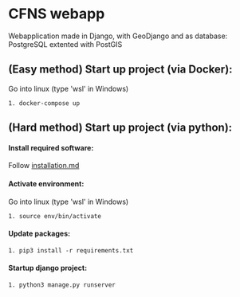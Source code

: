 # CFNS webapp
Webapplication made in Django, with GeoDjango and as database: PostgreSQL extented with PostGIS

## (Easy method) Start up project (via Docker):
Go into linux (type 'wsl' in Windows)

	1. docker-compose up


## (Hard method) Start up project (via python):
#### Install required software:
Follow [installation.md](installation.md)

#### Activate environment:
Go into linux (type 'wsl' in Windows)

	1. source env/bin/activate

#### Update packages:
	1. pip3 install -r requirements.txt

#### Startup django project:
	1. python3 manage.py runserver
